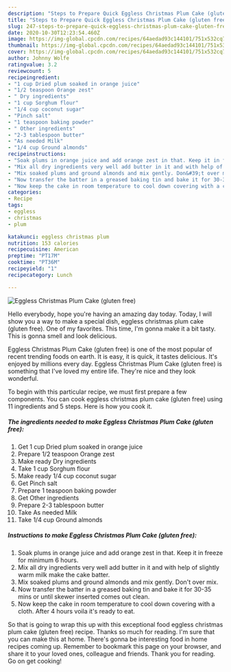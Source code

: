 ```yaml
---
description: "Steps to Prepare Quick Eggless Christmas Plum Cake (gluten free)"
title: "Steps to Prepare Quick Eggless Christmas Plum Cake (gluten free)"
slug: 247-steps-to-prepare-quick-eggless-christmas-plum-cake-gluten-free
date: 2020-10-30T12:23:54.460Z
image: https://img-global.cpcdn.com/recipes/64aedad93c144101/751x532cq70/eggless-christmas-plum-cake-gluten-free-recipe-main-photo.jpg
thumbnail: https://img-global.cpcdn.com/recipes/64aedad93c144101/751x532cq70/eggless-christmas-plum-cake-gluten-free-recipe-main-photo.jpg
cover: https://img-global.cpcdn.com/recipes/64aedad93c144101/751x532cq70/eggless-christmas-plum-cake-gluten-free-recipe-main-photo.jpg
author: Johnny Wolfe
ratingvalue: 3.2
reviewcount: 5
recipeingredient:
- "1 cup Dried plum soaked in orange juice"
- "1/2 teaspoon Orange zest"
- " Dry ingredients"
- "1 cup Sorghum flour"
- "1/4 cup coconut sugar"
- "Pinch salt"
- "1 teaspoon baking powder"
- " Other ingredients"
- "2-3 tablespoon butter"
- "As needed Milk"
- "1/4 cup Ground almonds"
recipeinstructions:
- "Soak plums in orange juice and add orange zest in that. Keep it in freeze for minimum 6 hours."
- "Mix all dry ingredients very well add butter in it and with help of slightly warm milk make the cake batter."
- "Mix soaked plums and ground almonds and mix gently. Don&#39;t over mix."
- "Now transfer the batter in a greased baking tin and bake it for 30-35 mins or until skewer inserted comes out clean."
- "Now keep the cake in room temperature to cool down covering with a cloth. After 4 hours voila it&#39;s ready to eat."
categories:
- Recipe
tags:
- eggless
- christmas
- plum

katakunci: eggless christmas plum 
nutrition: 153 calories
recipecuisine: American
preptime: "PT17M"
cooktime: "PT36M"
recipeyield: "1"
recipecategory: Lunch

---
```



![Eggless Christmas Plum Cake (gluten free)](https://img-global.cpcdn.com/recipes/64aedad93c144101/751x532cq70/eggless-christmas-plum-cake-gluten-free-recipe-main-photo.jpg)

Hello everybody, hope you're having an amazing day today. Today, I will show you a way to make a special dish, eggless christmas plum cake (gluten free). One of my favorites. This time, I'm gonna make it a bit tasty. This is gonna smell and look delicious.



Eggless Christmas Plum Cake (gluten free) is one of the most popular of recent trending foods on earth. It is easy, it is quick, it tastes delicious. It's enjoyed by millions every day. Eggless Christmas Plum Cake (gluten free) is something that I've loved my entire life. They're nice and they look wonderful.


To begin with this particular recipe, we must first prepare a few components. You can cook eggless christmas plum cake (gluten free) using 11 ingredients and 5 steps. Here is how you cook it.

<!--inarticleads1-->

##### The ingredients needed to make Eggless Christmas Plum Cake (gluten free):

1. Get 1 cup Dried plum soaked in orange juice
1. Prepare 1/2 teaspoon Orange zest
1. Make ready  Dry ingredients
1. Take 1 cup Sorghum flour
1. Make ready 1/4 cup coconut sugar
1. Get Pinch salt
1. Prepare 1 teaspoon baking powder
1. Get  Other ingredients
1. Prepare 2-3 tablespoon butter
1. Take As needed Milk
1. Take 1/4 cup Ground almonds




<!--inarticleads2-->

##### Instructions to make Eggless Christmas Plum Cake (gluten free):

1. Soak plums in orange juice and add orange zest in that. Keep it in freeze for minimum 6 hours.
1. Mix all dry ingredients very well add butter in it and with help of slightly warm milk make the cake batter.
1. Mix soaked plums and ground almonds and mix gently. Don&#39;t over mix.
1. Now transfer the batter in a greased baking tin and bake it for 30-35 mins or until skewer inserted comes out clean.
1. Now keep the cake in room temperature to cool down covering with a cloth. After 4 hours voila it&#39;s ready to eat.




So that is going to wrap this up with this exceptional food eggless christmas plum cake (gluten free) recipe. Thanks so much for reading. I'm sure that you can make this at home. There's gonna be interesting food in home recipes coming up. Remember to bookmark this page on your browser, and share it to your loved ones, colleague and friends. Thank you for reading. Go on get cooking!
